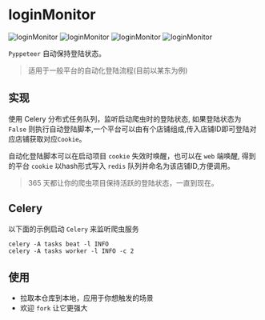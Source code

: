 # loginMonitor
![loginMonitor](https://img.shields.io/badge/Python-3.7-green)
![loginMonitor](https://img.shields.io/badge/Celery-5.0.5-blue)
![loginMonitor](https://img.shields.io/badge/Redis-3.5.3-red)
![loginMonitor](https://img.shields.io/badge/pyppeteer-0.2.2-yellow)


`Pyppeteer` 自动保持登陆状态。

> 适用于一般平台的自动化登陆流程(目前以某东为例)

## 实现

使用 Celery 分布式任务队列，监听启动爬虫时的登陆状态, 如果登陆状态为 `False` 则执行自动登陆脚本,一个平台可以由有个店铺组成,传入店铺ID即可登陆对应店铺获取对应`Cookie`。

自动化登陆脚本可以在启动项目 `cookie` 失效时唤醒，也可以在 `web` 端唤醒, 得到的平台 `cookie` 以hash形式写入 `redis` 队列并命名为该店铺ID,方便调用。


> 365 天都让你的爬虫项目保持活跃的登陆状态，一直到现在。

## Celery

以下面的示例启动 `Celery` 来监听爬虫服务

```shell
celery -A tasks beat -l INFO
celery -A tasks worker -l INFO -c 2
```

## 使用

- 拉取本仓库到本地，应用于你想触发的场景
- 欢迎 `fork` 让它更强大


